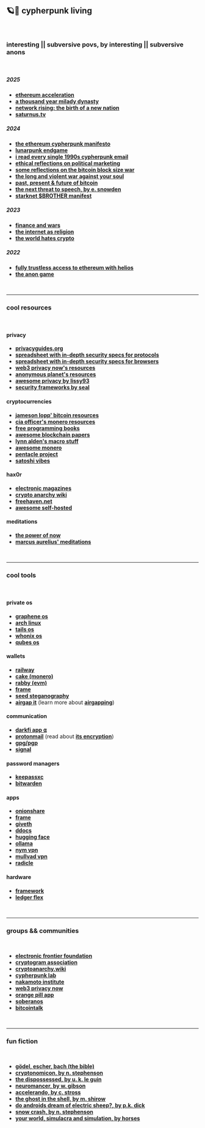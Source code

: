## 🪐🏴 cypherpunk living 

<br>

### interesting || subversive povs, by interesting || subversive anons

<br>

##### 2025 
* **[ethereum acceleration](https://www.paradigm.xyz/2025/01/ethereum-acceleration-1)**
* **[a thousand year milady dynasty](https://www.youtube.com/watch?v=aW7lICIQqOk)**
* **[network rising: the birth of a new nation](https://github.com/marwan42069/network-rising-story/tree/main)**
* **[saturnus.tv](https://saturnus.tv/)**

##### 2024
* **[the ethereum cypherpunk manifesto](https://hackmd.io/@pcaversaccio/the-ethereum-cypherpunk-manifesto)**
* **[lunarpunk endgame](https://www.youtube.com/watch?v=NmrpTB-mfQQ)**
* **[i read every single 1990s cypherpunk email](https://www.youtube.com/watch?v=4DtB96PlAtQ)**
* **[ethical reflections on political marketing](https://officercia.mirror.xyz/nC51fLlJU23QCgS0g809AKXnX7MqJxq6A9qym8z1vkY)**
* **[some reflections on the bitcoin block size war](https://vitalik.eth.limo/general/2024/05/31/blocksize.html)**
* **[the long and violent war against your soul](https://www.youtube.com/watch?v=Z7tCN4qOoRs)**
* **[past, present & future of bitcoin](https://www.youtube.com/watch?v=Ul8p0nf6Hxo)**
* **[the next threat to speech, by e. snowden](https://www.youtube.com/watch?v=XD-XU6Y3TfA)**
* **[starknet $BROTHER manifest](https://www.supbro.fun/manifesto)**

##### 2023
* **[finance and wars](https://meow.bio/finance-wars)**
* **[the internet as religion](https://davidphelps.substack.com/p/the-internet-as-religion)**
* **[the world hates crypto](https://coopahtroopa.mirror.xyz/kSuSb_2n3i29H31Jubf5qDL0CZi-T-Sve0e0PPVxQRM)**

##### 2022
* **[fully trustless access to ethereum with helios](https://a16zcrypto.com/posts/article/building-helios-ethereum-light-client/)**
* **[the anon game](https://polynya.mirror.xyz/oruSLHzzOQOdZwX_DyQcL-fMvX4rSybhc1Z-MdndAW0)**

<br>

---

### cool resources

<br>

#### privacy

* **[privacyguides.org](https://privacyguides.github.io/privacyguides.org/en/basics/why-privacy-matters/)**
* **[spreadsheet with in-depth security specs for protocols](https://docs.google.com/spreadsheets/d/1-UlA4-tslROBDS9IqHalWVztqZo7uxlCeKPQ-8uoFOU/edit?gid=0#gid=0)**
* **[spreadsheet with in-depth security specs for browsers](https://privacytests.org/)**
* **[web3 privacy now's resources](https://web3privacy.info/)**
* **[anonymous planet's resources](https://anonymousplanet.org/)**
* **[awesome privacy by lissy93](https://github.com/Lissy93/awesome-privacy)**
* **[security frameworks by seal](https://frameworks.securityalliance.org/intro/introduction.html)**

#### cryptocurrencies

* **[jameson lopp' bitcoin resources](https://www.lopp.net/bitcoin-information.html)**
* **[cia officer's monero resources](https://telegra.ph/CIA-Officer--Monero-05-08)**
* **[free programming books](https://github.com/EbookFoundation/free-programming-books/tree/main)**
* **[awesome blockchain papers](https://github.com/decrypto-org/blockchain-papers)**
* **[lynn alden's macro stuff](https://www.lynalden.com/)**
* **[awesome monero](https://github.com/PrivOci/awesome-monero)**
* **[pentacle project](https://pentacle.xyz/)**
* **[satoshi vibes](https://www.satoshivibes.com/)**

  
#### hax0r 

* **[electronic magazines](http://www.textfiles.com/magazines/)**
* **[crypto anarchy wiki](https://cryptoanarchy.wiki/)**
* **[freehaven.net](http://7fa6xlti5joarlmkuhjaifa47ukgcwz6tfndgax45ocyn4rixm632jid.onion/index.html)**
* **[awesome self-hosted](https://github.com/awesome-selfhosted/awesome-selfhosted)**

#### meditations

* **[the power of now](https://ia801000.us.archive.org/33/items/ThePowerOfNowEckhartTolle_201806/The%20Power%20Of%20Now%20-%20Eckhart%20Tolle.pdf)**
* **[marcus aurelius' meditations](https://www.gutenberg.org/files/55317/55317-h/55317-h.htm)**

<br>

----

### cool tools

<br>

#### private os

* **[graphene os](https://grapheneos.org/)**
* **[arch linux](https://archlinux.org/)**
* **[tails os](https://tails.net/index.en.html)**
* **[whonix os](https://www.whonix.org/)**
* **[qubes os](https://www.qubes-os.org/)**
  
#### wallets

* **[railway](https://www.railway.xyz/)**
* **[cake (monero)](https://cakewallet.com/)**
* **[rabby (evm)](https://rabby.io/)**
* **[frame](https://frame.sh/)**
* **[seed steganography](https://incoherency.co.uk/stegoseed/)**
* **[airgap it](https://airgap.it/)** (learn more about **[airgapping](https://airgapcomputer.com/)**)

#### communication

* **[darkfi app ⍺](https://github.com/darkrenaissance/darkfi/releases)**
* **[protonmail](https://proton.me/mail)** (read about **[its encryption](https://proton.me/support/proton-mail-encryption-explained)**)
* **[gpg/pgp](https://github.com/autistic-symposium/shell-toolkit/tree/master/gpg)**
* **[signal](https://signal.org/)**


#### password managers

* **[keepassxc](https://keepassxc.org/)**
* **[bitwarden](https://bitwarden.com/)**

#### apps

* **[onionshare](https://onionshare.org/)**
* **[frame](https://frame.sh/)**
* **[giveth](https://giveth.io/)**
* **[ddocs](https://fileverse.io/)**
* **[hugging face](https://huggingface.co/)**
* **[ollama](https://ollama.com/)**
* **[nym vpn](https://nymvpn.com/en)**
* **[mullvad vpn](https://mullvad.net)**
* **[radicle](https://radicle.xyz/#get-started)**

#### hardware

* **[framework](https://frame.work/marketplace)**
* **[ledger flex](https://shop.ledger.com/pages/ledger-flex)**

<br>

---

### groups && communities

<br>

* **[electronic frontier foundation](https://www.eff.org/)**
* **[cryptogram association](https://www.cryptogram.org/)**
* **[cryptoanarchy.wiki](https://cryptoanarchy.wiki/sources/historical-sources-and-media-articles)**
* **[cypherpunk lab](https://github.com/cypherpunklab/manifesto)**
* **[nakamoto institute](https://nakamotoinstitute.org/)**
* **[web3 privacy now](https://web3privacy.info/)**
* **[orange pill app](https://www.orangepillapp.com/)**
* **[soberanos](https://soberanos.org/)**
* **[bitcointalk](https://bitcointalk.org/)**

<br>


---

### fun fiction

<br>

* **[gödel, escher, bach (the bible)](https://en.wikipedia.org/wiki/G%C3%B6del,_Escher,_Bach)**
* **[cryptonomicon, by n. stephenson](https://en.wikipedia.org/wiki/Cryptonomicon)**
* **[the dispossessed, by u. k. le guin](https://en.wikipedia.org/wiki/The_Dispossessed)**
* **[neuromancer, by w. gibson](https://en.wikipedia.org/wiki/Neuromancer)**
* **[accelerando, by c. stross](https://en.wikipedia.org/wiki/Accelerando)**
* **[the ghost in the shell, by m. shirow](https://en.wikipedia.org/wiki/Ghost_in_the_Shell_(manga))**
* **[do androids dream of electric sheep?, by p.k. dick](https://en.wikipedia.org/wiki/Do_Androids_Dream_of_Electric_Sheep%3F)**
* **[snow crash, by n. stephenson](https://en.wikipedia.org/wiki/Snow_Crash)**
* **[your world, simulacra and simulation, by horses](https://www.youtube.com/watch?v=ZOkRF3Xp_4E)**
